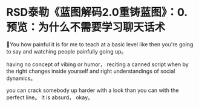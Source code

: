 # RSD泰勒《蓝图解码2.0重铸蓝图》：0.预览：为什么不需要学习聊天话术

🎼You how painful it is for me to teach at a basic level like then you're going to say and watching people painfully going up。

 having no concept of vibing or humor， reciting a canned script when by the right changes inside yourself and right understandings of social dynamics。

 you can crack somebody up harder with a look than you can with the perfect line。 It is absurd， okay。


